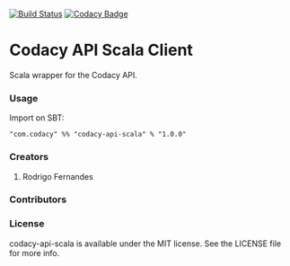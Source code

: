 [![Build Status](https://travis-ci.org/codacy/bitbucket-scala-client.svg)](https://travis-ci.org/codacy/codacy-api-scala)
[![Codacy Badge](https://www.codacy.com/project/badge/650fe924dba349458ee29d44f07dae6c)](https://www.codacy.com/app/Codacy/codacy-api-scala)

# Codacy API Scala Client

Scala wrapper for the Codacy API.

### Usage

Import on SBT:

    "com.codacy" %% "codacy-api-scala" % "1.0.0"

### Creators

1. Rodrigo Fernandes

### Contributors

### License

codacy-api-scala is available under the MIT license. See the LICENSE file for more info.
